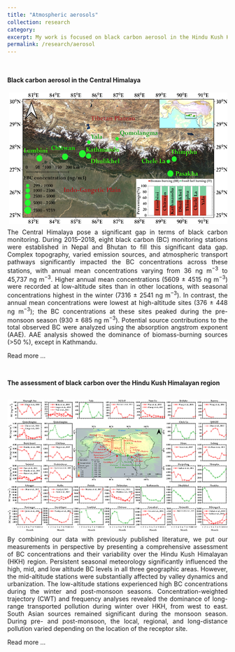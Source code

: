 ```yaml
---
title: "Atmospheric aerosols"
collection: research
category: 
excerpt: My work is focused on black carbon aerosol in the Hindu Kush Himalayan region. To learn more about it, click on the above link. A general description of atmospheric aerosols is given below.
permalink: /research/aerosol
---
```


<br>
<br>
<b>Black carbon aerosol in the Central Himalaya</b>
<br>
<img src="/images/BC_Central_Himalaya.jpg" alt="Balck carbon in the Central Himalaya" width="500" height="300" align="right" style="margin-left: 20px; margin-right: 0px; margin-top: 20px; margin-bottom: 10px;">
<p style="text-align: justify;">The Central Himalaya pose a significant gap in terms of black carbon monitoring. During 2015–2018, eight black carbon (BC) monitoring stations were established in Nepal and Bhutan to fill this significant data gap. Complex topography, varied emission sources, and atmospheric transport pathways significantly impacted the BC concentrations across these stations, with annual mean concentrations varying from 36 ng m<sup>−3</sup> to 45,737 ng m<sup>−3</sup>. Higher annual mean concentrations (5609 ± 4515 ng m<sup>−3</sup>) were recorded at low-altitude sites than in other locations, with seasonal concentrations highest in the winter (7316 ± 2541 ng m<sup>−3</sup>). In contrast, the annual mean concentrations were lowest at high-altitude sites (376 ± 448 ng m<sup>−3</sup>); the BC concentrations at these sites peaked during the pre-monsoon season (930 ± 685 ng m<sup>−3</sup>). Potential source contributions to the total observed BC were analyzed using the absorption angstrom exponent (AAE). AAE analysis showed the dominance of biomass-burning sources (>50 %), except in Kathmandu.</p>

​Read more ...

<br>

<b>The assessment of black carbon over the Hindu Kush Himalayan region</b>
<br>
<img src="/images/Assessment_Black_Carbon_HKH.jpg" alt="Assessment Balck carbon over HKH region" width="600" height="300" align="left" style="margin-left: 0px; margin-right: 20px; margin-top: 30px; margin-bottom: 10px;">
<p style="text-align: justify;">By combining our data with previously published literature, we put our measurements in perspective by presenting a comprehensive assessment of BC concentrations and their variability over the Hindu Kush Himalayan (HKH) region. Persistent seasonal meteorology significantly influenced the high, mid, and low altitude BC levels in all three geographic areas. However, the mid-altitude stations were substantially affected by valley dynamics and urbanization. The low-altitude stations experienced high BC concentrations during the winter and post-monsoon seasons. Concentration-weighted trajectory (CWT) and frequency analyses revealed the dominance of long-range transported pollution during winter over HKH, from west to east. South Asian sources remained significant during the monsoon season. During pre- and post-monsoon, the local, regional, and long-distance pollution varied depending on the location of the receptor site.</p>

Read more ...

